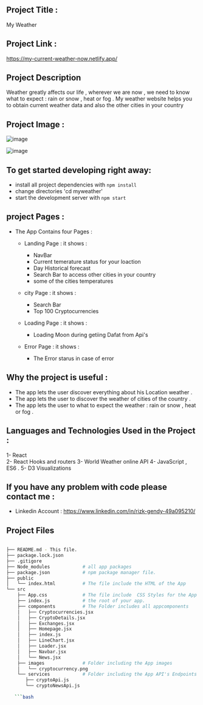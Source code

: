 ## Project Title :

My Weather

## Project Link :


https://my-current-weather-now.netlify.app/




## Project Description

Weather greatly affects our life , wherever we are now , we need to know what to expect : rain or snow , heat or fog  .
 My weather website helps you to obtain current weather data and also the other cities in your country 




## Project Image :


![image](https://user-images.githubusercontent.com/80922036/172007787-e7eeacec-9a19-4443-9350-94a990d658ee.png)



![image](https://user-images.githubusercontent.com/80922036/172008510-247ac7e4-e04a-4941-9456-3c3dc767c87d.png)



## To get started developing right away:

* install all project dependencies with `npm install`
* change directories  'cd myweather'
* start the development server with `npm start`






##  project Pages   :

- The App Contains four Pages : 

  - Landing Page : 
      it shows :
      - NavBar 
      - Current temerature status for your loaction
      - Day Historical forecast
      - Search Bar to access other cities in your country 
      - some of the cities temperatures
      
  - city Page : 
      it shows :
      - Search Bar
      - Top 100 Cryptocurrencies

  - Loading Page : 
      it shows :
      - Loading Moon during getiing Dafat from Api's
      
  - Error Page : 
      it shows :
      - The Error starus in case of error 
     
      

    

## Why the project is useful :

- The app lets the  user discover everything about his Location weather .
- The app lets the user to discover the weather of cities of the country .
- The app lets the user to what to expect the weather : rain or snow , heat or fog .

  




## Languages and Technologies  Used in the Project :

1- React   
2- React Hooks and routers 
3- World Weather online API
4- JavaScript , ES6 .
5- D3 Visualizations  







## If you have any problem with code please contact me :

- Linkedin Account : https://www.linkedin.com/in/rizk-gendy-49a095210/








## Project Files

```bash

├── README.md - This file.
├── package.lock.json        
├── .gitigore 
├── Node_modules            # all app packages
├── package.json            # npm package manager file.
├── public           
│   └── index.html          # The file include the HTML of the App
└── src
    ├── App.css             # The file include  CSS Styles for the App
    ├── index.js            # the root of your app. 
    ├── components          # The Folder includes all appcomponents
    │   ├── Cryptocurrencies.jsx
    │   ├── CryptoDetails.jsx
    │   ├── Exchanges.jsx
    │   ├── Homepage.jsx
    │   ├── index.js
    │   ├── LineChart.jsx
    │   ├── Loader.jsx
    │   ├── Navbar.jsx
    │   └── News.jsx
    ├── images              # Folder including the App images     
    │   └── cryptocurrency.png       
    └── services            # Folder including the App API's Endpoints
       ├── cryptoApi.js   
       └── cryptoNewsApi.js      
    
   ```bash
    
    
